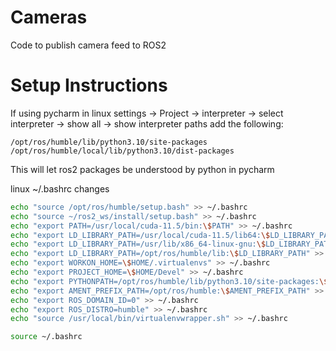 # Cameras
Code to publish camera feed to ROS2

# Setup Instructions
If using pycharm in linux
settings -> Project -> interpreter -> select interpreter -> show all -> show interpreter paths
add the following:
```
/opt/ros/humble/lib/python3.10/site-packages
/opt/ros/humble/local/lib/python3.10/dist-packages
```

This will let ros2 packages be understood by python in pycharm

linux ~/.bashrc changes
```bash
echo "source /opt/ros/humble/setup.bash" >> ~/.bashrc
echo "source ~/ros2_ws/install/setup.bash" >> ~/.bashrc
echo "export PATH=/usr/local/cuda-11.5/bin:\$PATH" >> ~/.bashrc
echo "export LD_LIBRARY_PATH=/usr/local/cuda-11.5/lib64:\$LD_LIBRARY_PATH" >> ~/.bashrc
echo "export LD_LIBRARY_PATH=/usr/lib/x86_64-linux-gnu:\$LD_LIBRARY_PATH" >> ~/.bashrc
echo "export LD_LIBRARY_PATH=/opt/ros/humble/lib:\$LD_LIBRARY_PATH" >> ~/.bashrc
echo "export WORKON_HOME=\$HOME/.virtualenvs" >> ~/.bashrc
echo "export PROJECT_HOME=\$HOME/Devel" >> ~/.bashrc
echo "export PYTHONPATH=/opt/ros/humble/lib/python3.10/site-packages:\$PYTHONPATH" >> ~/.bashrc
echo "export AMENT_PREFIX_PATH=/opt/ros/humble:\$AMENT_PREFIX_PATH" >> ~/.bashrc
echo "export ROS_DOMAIN_ID=0" >> ~/.bashrc
echo "export ROS_DISTRO=humble" >> ~/.bashrc
echo "source /usr/local/bin/virtualenvwrapper.sh" >> ~/.bashrc

source ~/.bashrc
```

